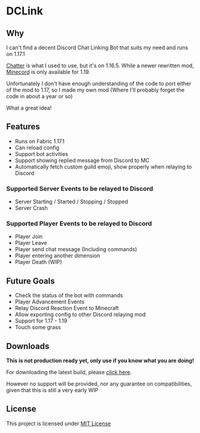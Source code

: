 # DCLink

## Why
I can't find a decent Discord Chat Linking Bot that suits my need and runs on 1.17.1

[Chatter](https://github.com/axieum/chatter) is what I used to use, but it's on 1.16.5.
While a newer rewritten mod, [Minecord](https://github.com/axieum/minecord) is only available for 1.19.

Unfortunately I don't have enough understanding of the code to port either of the mod to 1.17, so I made my own mod (Where I'll probably forget the code in about a year or so)

What a great idea!

## Features
- Runs on Fabric 1.17.1
- Can reload config
- Support bot activities
- Support showing replied message from Discord to MC
- Automatically fetch custom guild emoji, show properly when relaying to Discord

### Supported Server Events to be relayed to Discord
- Server Starting / Started / Stopping / Stopped
- Server Crash

### Supported Player Events to be relayed to Discord
- Player Join
- Player Leave
- Player send chat message (Including commands)
- Player entering another dimension
- Player Death (WIP)

## Future Goals
- Check the status of the bot with commands
- Player Advancement Events
- Relay Discord Reaction Event to Minecraft
- Allow exporting config to other Discord relaying mod
- Support for 1.17 - 1.19
- Touch some grass

## Downloads
**This is not production ready yet, only use if you know what you are doing!**

For downloading the latest build, please [click here](https://github.com/Kenny-Hui/DCLink/actions).

However no support will be provided, nor any guarantee on compatibilities, given that this is still a very early WIP

## License
This project is licensed under [MIT License](https://opensource.org/licenses/MIT)